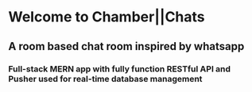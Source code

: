 # Welcome to Chamber||Chats 
## A room based chat room inspired by whatsapp
### Full-stack MERN app with fully function RESTful API and Pusher used for real-time database management